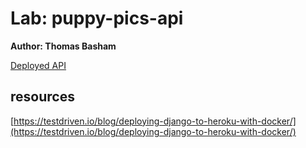 # Lab: puppy-pics-api
**Author: Thomas Basham**

[Deployed API](https://puppy-pics-api-thomas-basham.herokuapp.com)

## resources
[https://testdriven.io/blog/deploying-django-to-heroku-with-docker/](https://testdriven.io/blog/deploying-django-to-heroku-with-docker/)